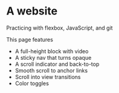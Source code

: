 # A website
Practicing with flexbox, JavaScript, and git

This page features
- A full-height block with video
- A sticky nav that turns opaque
- A scroll indicator and back-to-top
- Smooth scroll to anchor links
- Scroll into view transitions
- Color toggles

